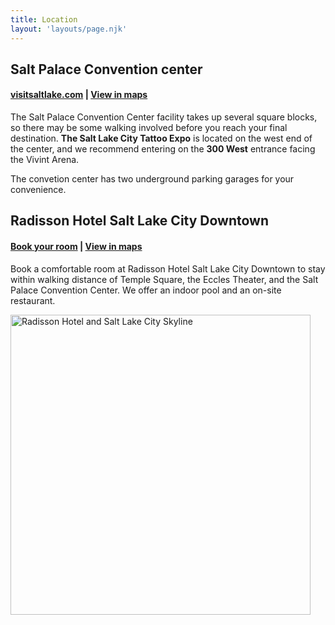 ```yaml
---
title: Location
layout: 'layouts/page.njk'
---
```


## Salt Palace Convention center

#### <a href="https://www.visitsaltlake.com/salt-palace-convention-center/" title="visitsaltlake.com">visitsaltlake.com</a> | <a href="https://goo.gl/maps/fxMZsUBM1oNkbwZF6" target="_blank">View in maps</a>

The Salt Palace Convention Center facility takes up several square blocks, so there may be some walking involved before you reach your final destination. **The Salt Lake City Tattoo Expo** is located on the west end of the center, and we recommend entering on the **300 West** entrance facing the Vivint Arena.

The convetion center has two underground parking garages for your convenience.

## Radisson Hotel Salt Lake City Downtown

#### <a href="https://www.24tix.com/event/2063067077/salt-lake-city-tattoo-expo-2024" title="radissonhotelsamericas.com">Book your room</a> | <a href="https://goo.gl/maps/aWR2sLFXkfmPG3Y26" target="_blank">View in maps</a>

Book a comfortable room at Radisson Hotel Salt Lake City Downtown to stay within walking distance of Temple Square, the Eccles Theater, and the Salt Palace Convention Center. We offer an indoor pool and an on-site restaurant.

<p>
  <img src="/assets/images/radisson.webp" alt="Radisson Hotel and Salt Lake City Skyline" style="width:  480px; max-width: 100%;" />
</p>
